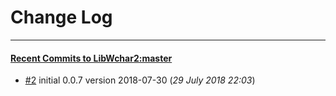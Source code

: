 
# Change Log
----------

#### [Recent Commits to LibWchar2:master](https://github.com/ClnViewer/LibWchar2/commits/master.atom)

- [#2](https://github.com/ClnViewer/LibWchar2/commit/b09e74b47b867e611257a0d48b96598a2dfea1f8)  	initial 0.0.7 version 2018-07-30 (*29 July 2018 22:03*)
